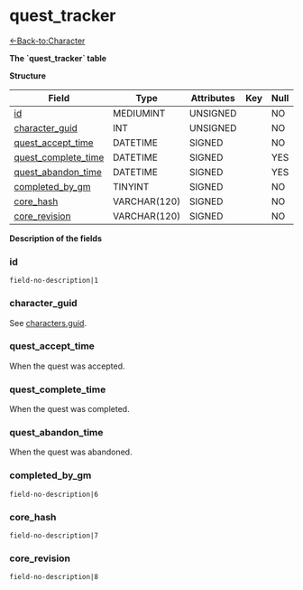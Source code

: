 # quest\_tracker

[<-Back-to:Character](database-character.md)

**The \`quest\_tracker\` table**

**Structure**

| Field                   | Type         | Attributes | Key | Null | Default | Extra | Comment |
| ----------------------- | ------------ | ---------- | --- | ---- | ------- | ----- | ------- |
|[id][1]                  | MEDIUMINT    | UNSIGNED   |     | NO   | 0       |       |         |
|[character_guid][2]      | INT          | UNSIGNED   |     | NO   | 0       |       |         |
|[quest_accept_time][3]   | DATETIME     | SIGNED     |     | NO   |         |       |         |
|[quest_complete_time][4] | DATETIME     | SIGNED     |     | YES  |         |       |         |
|[quest_abandon_time][5]  | DATETIME     | SIGNED     |     | YES  |         |       |         |
|[completed_by_gm][6]     | TINYINT      | SIGNED     |     | NO   | 0       |       |         |
|[core_hash][7]           | VARCHAR(120) | SIGNED     |     | NO   | 0       |       |         |
|[core_revision][8]       | VARCHAR(120) | SIGNED     |     | NO   | 0       |       |         |

[1]: #id
[2]: #character_guid
[3]: #quest_accept_time
[4]: #quest_complete_time
[5]: #quest_abandon_time
[6]: #completed_by_gm
[7]: #core_hash
[8]: #core_revision

**Description of the fields**

### id

`field-no-description|1`

### character\_guid

See [characters.guid](characters#guid).

### quest\_accept\_time

When the quest was accepted.

### quest\_complete\_time

When the quest was completed.

### quest\_abandon\_time

When the quest was abandoned.

### completed\_by\_gm

`field-no-description|6`

### core\_hash

`field-no-description|7`

### core\_revision

`field-no-description|8`